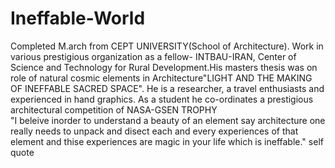# Ineffable-World
Completed M.arch from CEPT UNIVERSITY(School of Architecture). Work in various prestigious organization as a fellow- INTBAU-IRAN, Center of Science and Technology for Rural Development.His masters thesis was on role of natural cosmic elements in Architecture"LIGHT AND THE MAKING OF INEFFABLE SACRED SPACE". He is a researcher, a travel enthusiasts and experienced in hand graphics. As a student he co-ordinates a prestigious architectural competition of NASA-GSEN TROPHY  
"I beleive inorder to understand a beauty of an element say architecture one really needs to unpack and disect each and every experiences of that element and thise experiences are magic in your life which is ineffable." self quote
